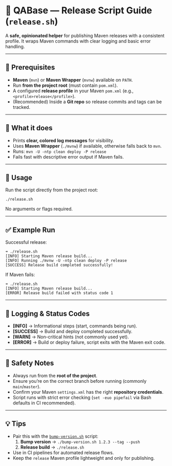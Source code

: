 # 🚀 QABase — Release Script Guide (`release.sh`)

A **safe, opinionated helper** for publishing Maven releases with a consistent profile. It wraps Maven commands with clear logging and basic error handling.

---

## 🧰 Prerequisites
- **Maven** (`mvn`) or **Maven Wrapper** (`mvnw`) available on `PATH`.
- Run **from the project root** (must contain `pom.xml`).
- A configured **release profile** in your Maven `pom.xml` (e.g., `<profile>release</profile>`).
- (Recommended) Inside a **Git repo** so release commits and tags can be tracked.

---

## 🔎 What it does
- Prints **clear, colored log messages** for visibility.
- Uses **Maven Wrapper** (`./mvnw`) if available, otherwise falls back to `mvn`.
- Runs: `mvn -U -ntp clean deploy -P release`
- Fails fast with descriptive error output if Maven fails.

---

## 🚦 Usage
Run the script directly from the project root:

`./release.sh`

No arguments or flags required.

---

## ✅ Example Run
Successful release:

    ➜ ./release.sh
    [INFO] Starting Maven release build...
    [INFO] Running ./mvnw -U -ntp clean deploy -P release
    [SUCCESS] Release build completed successfully!

If Maven fails:

    ➜ ./release.sh
    [INFO] Starting Maven release build...
    [ERROR] Release build failed with status code 1

---

## 📝 Logging & Status Codes
- **[INFO]** → Informational steps (start, commands being run).
- **[SUCCESS]** → Build and deploy completed successfully.
- **[WARN]** → Non-critical hints (not commonly used yet).
- **[ERROR]** → Build or deploy failure, script exits with the Maven exit code.

---

## 🧯 Safety Notes
- Always run from the **root of the project**.
- Ensure you’re on the correct branch before running (commonly `main`/`master`).
- Confirm your Maven `settings.xml` has the right **repository credentials**.
- Script runs with strict error checking (`set -euo pipefail` via Bash defaults in CI recommended).

---

## 💡 Tips
- Pair this with the [`bump-version.sh`](./qabase-version-bump-script-guide.md) script:
    1. **Bump version** → `./bump-version.sh 1.2.3 --tag --push`
    2. **Release build** → `./release.sh`
- Use in CI pipelines for automated release flows.
- Keep the `release` Maven profile lightweight and only for publishing.
